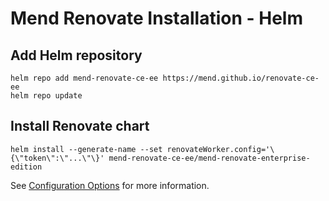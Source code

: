 # Mend Renovate Installation - Helm

## Add Helm repository

```shell
helm repo add mend-renovate-ce-ee https://mend.github.io/renovate-ce-ee
helm repo update
```

## Install Renovate chart

```shell
helm install --generate-name --set renovateWorker.config='\{\"token\":\"...\"\}' mend-renovate-ce-ee/mend-renovate-enterprise-edition
```

See [Configuration Options](https://github.com/mend/renovate-ce-ee/blob/main/docs/configuration-options.md) for more information.
